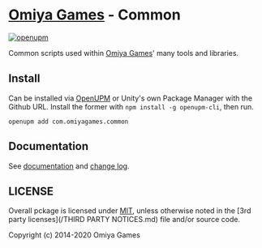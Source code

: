 # [Omiya Games](https://www.omiyagames.com/) - Common

[![openupm](https://img.shields.io/npm/v/com.littlebigfun.addressable-importer?label=openupm&registry_uri=https://package.openupm.com)](https://openupm.com/packages/com.littlebigfun.addressable-importer/)

Common scripts used within [Omiya Games](https://www.omiyagames.com/)' many tools and libraries.

## Install

Can be installed via [OpenUPM](https://openupm.com/) or Unity's own Package Manager with the Github URL.  Install the former with `npm install -g openupm-cli`, then run.

```
openupm add com.omiyagames.common
```

## Documentation

See [documentation](/Documentation~/index.md) and [change log](/CHANGELOG.md).

## LICENSE

Overall pckage is licensed under [MIT](/LICENSE.md), unless otherwise noted in the [3rd party licenses](/THIRD PARTY NOTICES.md) file and/or source code.

Copyright (c) 2014-2020 Omiya Games
